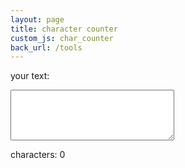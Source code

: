 ```yaml
---
layout: page
title: character counter
custom_js: char_counter
back_url: /tools
---
```


<label for="message">your text:</label>
<textarea id="message" rows="5" cols="30"></textarea>
<p id="charCount">characters: 0</p>